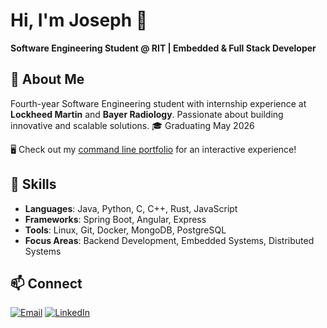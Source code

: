 # Hi, I'm Joseph 👋

**Software Engineering Student @ RIT | Embedded & Full Stack Developer**

## 🚀 About Me
Fourth-year Software Engineering student with internship experience at **Lockheed Martin** and **Bayer Radiology**. Passionate about building innovative and scalable solutions. 🎓 Graduating May 2026

🖥️ Check out my [command line portfolio](https://jm0ran.github.io/ptui-portfolio/) for an interactive experience!

## 💼 Skills
- **Languages**: Java, Python, C, C++, Rust, JavaScript
- **Frameworks**: Spring Boot, Angular, Express
- **Tools**: Linux, Git, Docker, MongoDB, PostgreSQL
- **Focus Areas**: Backend Development, Embedded Systems, Distributed Systems

## 📫 Connect
[![Email](https://img.shields.io/badge/Email-D14836?style=flat&logo=gmail&logoColor=white)](mailto:josephdeargmoran@protonmail.com)
[![LinkedIn](https://img.shields.io/badge/LinkedIn-0077B5?style=flat&logo=linkedin&logoColor=white)](https://linkedin.com/in/joedmoran)
